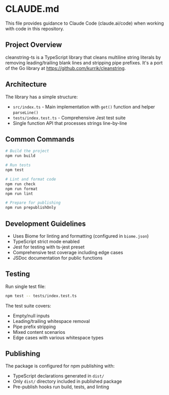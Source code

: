 # CLAUDE.md

This file provides guidance to Claude Code (claude.ai/code) when working with code in this repository.

## Project Overview

cleanstring-ts is a TypeScript library that cleans multiline string literals by removing leading/trailing blank lines and stripping pipe prefixes. It's a port of the Go library at https://github.com/kurrik/cleanstring.

## Architecture

The library has a simple structure:
- `src/index.ts` - Main implementation with `get()` function and helper `parseLine()`
- `tests/index.test.ts` - Comprehensive Jest test suite
- Single function API that processes strings line-by-line

## Common Commands

```bash
# Build the project
npm run build

# Run tests
npm test

# Lint and format code
npm run check
npm run format
npm run lint

# Prepare for publishing
npm run prepublishOnly
```

## Development Guidelines

- Uses Biome for linting and formatting (configured in `biome.json`)
- TypeScript strict mode enabled
- Jest for testing with ts-jest preset
- Comprehensive test coverage including edge cases
- JSDoc documentation for public functions

## Testing

Run single test file:
```bash
npm test -- tests/index.test.ts
```

The test suite covers:
- Empty/null inputs
- Leading/trailing whitespace removal
- Pipe prefix stripping
- Mixed content scenarios
- Edge cases with various whitespace types

## Publishing

The package is configured for npm publishing with:
- TypeScript declarations generated in `dist/`
- Only `dist/` directory included in published package
- Pre-publish hooks run build, tests, and linting